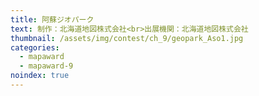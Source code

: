 ```yaml
---
title: 阿蘇ジオパーク
text: 制作：北海道地図株式会社<br>出展機関：北海道地図株式会社
thumbnail: /assets/img/contest/ch_9/geopark_Aso1.jpg
categories:
  - mapaward
  - mapaward-9
noindex: true
---
```

